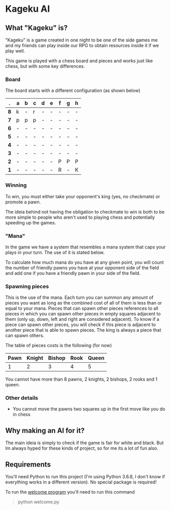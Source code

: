 # Kageku AI

## What "Kageku" is?
"Kageku" is a game created in one night to be one of the side games me and my friends can play inside our RPG to obtain resources inside it if we play well.

This game is played with a chess board and pieces and works just like chess, but with some key differences.

### Board
The board starts with a different configuration (as shown below)

. | a  | b | c | d | e | f | g | h
-- |-- |-- |-- |-- |-- |-- |-- |--
**8**|k|-|r|-|-|-|-|-
**7**|p|p|p|-|-|-|-|-
**6**|-|-|-|-|-|-|-|-
**5**|-|-|-|-|-|-|-|-
**4**|-|-|-|-|-|-|-|-
**3**|-|-|-|-|-|-|-|-
**2**|-|-|-|-|-|P|P|P
**1**|-|-|-|-|-|R|-|K

### Winning
To win, you must either take your opponent's king (yes, no checkmate) or promote a pawn.

The ideia behind not having the obligation to checkmate to win is both to be more simple to people who aren't used to playing chess and potentially speeding up the games.

### "Mana"
In the game we have a system that resembles a mana system that caps your plays in your turn. The use of it is stated below.

To calculate how much mana do you have at any given point, you will count the number of friendly pawns you have at your opponent side of the field and add one if you have a friendly pawn in your side of the field.

### Spawning pieces
This is the use of the mana. Each turn you can summon any amount of pieces you want as long as the combined cost of all of them is less than or equal to your mana. Pieces that can spawn other pieces references to all pieces in which you can spawn other pieces in empty squares adjacent to them (only up, down, left and right are considered adjacent). To know if a piece can spawn other pieces, you will check if this piece is adjacent to another piece that is able to spawn pieces. The king is always a piece that can spawn others.

The table of pieces costs is the following (for now)

Pawn | Knight  | Bishop | Rook | Queen
-- |-- |-- |-- |--
1|2|3|4|5

You cannot have more than 8 pawns, 2 knights, 2 bishops, 2 rooks and 1 queen.

### Other details
- You cannot move the pawns two squares up in the first move like you do in chess

## Why making an AI for it?

The main ideia is simply to check if the game is fair for white and black. But Im always hyped for these kinds of project, so for me its a lot of fun also.

## Requirements

You'll need Python to run this project (I'm using Python 3.6.8, I don't know if everything works in a different version). No special package is required!

To run the [welcome program](https://github.com/lucaspellegrinelli/kageku-ai/blob/master/welcome.py) you'll need to run this command

> python welcome.py
